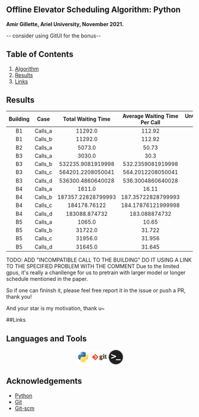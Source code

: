 ## Offline Elevator Scheduling Algorithm: Python 
**Amir Gillette, Ariel University, November 2021.**  

-- consider using GitUI for the bonus--

## <a name="table-of-contents"></a> Table of Contents

1. [Algorithm](#Algorithm)
2. [Results](#Results)
3. [Links](#Links)

## Results

|   Building  | Case | Total Waiting Time | Average Waiting Time Per Call | UnCompleted Calls    | Certificate |
|:--------:|:--------:|:--------:|:--------:| :--------:|:--------:|
| B1 |  Calls_a   |   11292.0   |   112.92  | 0|  -461089751|
| B1|   Calls_b  |   11292.0   |  112.92   | 0| -461089751 |
| B2 |  Calls_a   |   5073.0   |   50.73  | 0|  -104641841|
| B3 |   Calls_a  |  3030.0    | 30.3    | 0|-173724861  |
| B3 |   Calls_b  |   532235.9081919998   | 532.2359081919998    | 129| -1640128032 |
|  B3|   Calls_c  |    564201.2208050041  |  564.2012208050041   | 101|  -2021252277|
| B3 |   Calls_d  |   536300.4860640028   |  536.3004860640028   | 104| -1648271150 |
| B4 |  Calls_a   |  1611.0    |   16.11  | 0| -255656631 |
| B4 |  Calls_b   |   187357.22828799993   |  187.35722828799993   | 6| -705408230 |
| B4 |  Calls_c   |   184178.76122   |   184.17876121999998  |4 | -698989160 |
| B4 |  Calls_d   |  183088.874732    |  183.088874732   |2 | -702344092 |
| B5 |  Calls_a   |   1065.0   |  10.65   | 0| -242807865 |
| B5 |  Calls_b   |   31722.0   |  31.722   |0 | -169319244 |
|  B5|  Calls_c   |    31956.0  |  31.956   |0 | -169319244 |
|  B5|  Calls_d   |  31645.0    |  31.645   | 0| -169319244 |

TODO: ADD "INCOMPATIBLE CALL TO THE BUILDING"
      DO IT USING A LINK TO THE SPECIFIED PROBLEM WITH THE COMMENT
Due to the limited gpus, it's really a chanllenge for us to pretrain with larger model or longer schedule mentioned in the paper. 

So if one can fininsh it, please feel free report it in the issue or push a PR, thank you!

And your star is my motivation, thank u~


##Links


<!-- Languages and Tools -->

## Languages and Tools

  <div align="center">
  
 <code><img height="40"  src="https://raw.githubusercontent.com/github/explore/80688e429a7d4ef2fca1e82350fe8e3517d3494d/topics/python/python.png"></code> 
 <code><img height="40" src="https://raw.githubusercontent.com/github/explore/80688e429a7d4ef2fca1e82350fe8e3517d3494d/topics/git/git.png"></code>
 <code><img height="40" src="https://raw.githubusercontent.com/github/explore/80688e429a7d4ef2fca1e82350fe8e3517d3494d/topics/terminal/terminal.png"></code>
  </div>


<!-- ACKNOWLEDGEMENTS -->
## Acknowledgements
* [Python](https://www.python.org/)
* [Git](https://git-scm.com/)
* [Git-scm](https://git-scm.com/book/en/v2/Getting-Started-Installing-Git)
